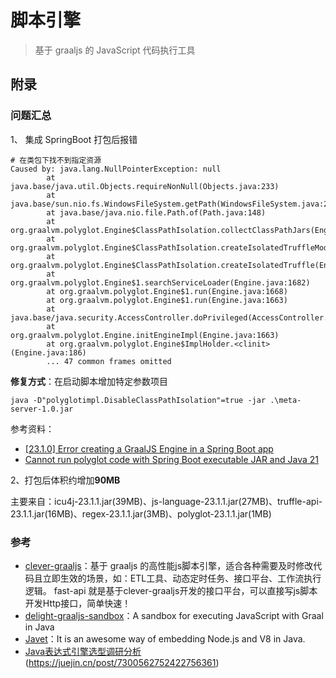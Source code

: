 # 脚本引擎
> 基于 graaljs 的 JavaScript 代码执行工具


## 附录

### 问题汇总

1、 集成 SpringBoot 打包后报错

```shell
# 在类包下找不到指定资源
Caused by: java.lang.NullPointerException: null
        at java.base/java.util.Objects.requireNonNull(Objects.java:233)
        at java.base/sun.nio.fs.WindowsFileSystem.getPath(WindowsFileSystem.java:215)
        at java.base/java.nio.file.Path.of(Path.java:148)
        at org.graalvm.polyglot.Engine$ClassPathIsolation.collectClassPathJars(Engine.java:1988)
        at org.graalvm.polyglot.Engine$ClassPathIsolation.createIsolatedTruffleModule(Engine.java:1783)
        at org.graalvm.polyglot.Engine$ClassPathIsolation.createIsolatedTruffle(Engine.java:1723)
        at org.graalvm.polyglot.Engine$1.searchServiceLoader(Engine.java:1682)
        at org.graalvm.polyglot.Engine$1.run(Engine.java:1668)
        at org.graalvm.polyglot.Engine$1.run(Engine.java:1663)
        at java.base/java.security.AccessController.doPrivileged(AccessController.java:319)
        at org.graalvm.polyglot.Engine.initEngineImpl(Engine.java:1663)
        at org.graalvm.polyglot.Engine$ImplHolder.<clinit>(Engine.java:186)
        ... 47 common frames omitted
```

**修复方式**：在启动脚本增加特定参数项目

```shell
java -D"polyglotimpl.DisableClassPathIsolation"=true -jar .\meta-server-1.0.jar
```

参考资料：

- [[23.1.0] Error creating a GraalJS Engine in a Spring Boot app](https://github.com/oracle/graaljs/issues/767)
- [Cannot run polyglot code with Spring Boot executable JAR and Java 21](https://github.com/oracle/graal/issues/7625)

2、打包后体积约增加**90MB**

主要来自：icu4j-23.1.1.jar(39MB)、js-language-23.1.1.jar(27MB)、truffle-api-23.1.1.jar(16MB)、regex-23.1.1.jar(3MB)、polyglot-23.1.1.jar(1MB)

### 参考

- [clever-graaljs](https://gitee.com/LiZhiW/clever-graaljs)：基于 graaljs 的高性能js脚本引擎，适合各种需要及时修改代码且立即生效的场景，如：ETL工具、动态定时任务、接口平台、工作流执行逻辑。 fast-api 就是基于clever-graaljs开发的接口平台，可以直接写js脚本开发Http接口，简单快速！
- [delight-graaljs-sandbox](https://github.com/javadelight/delight-graaljs-sandbox)：A sandbox for executing JavaScript with Graal in Java
- [Javet](https://github.com/caoccao/Javet)：It is an awesome way of embedding Node.js and V8 in Java.
- [Java表达式引擎选型调研分析]()(https://juejin.cn/post/7300562752422756361)